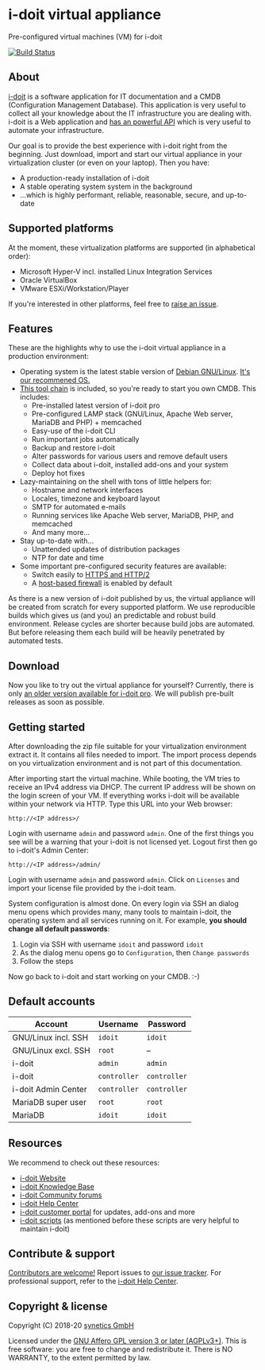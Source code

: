 # i-doit virtual appliance

Pre-configured virtual machines (VM) for i-doit

[![Build Status](https://travis-ci.org/bheisig/i-doit-appliance.svg?branch=master)](https://travis-ci.org/bheisig/i-doit-appliance)

## About

[i-doit](https://i-doit.com) is a software application for IT documentation and a CMDB (Configuration Management Database). This application is very useful to collect all your knowledge about the IT infrastructure you are dealing with. i-doit is a Web application and [has an powerful API](https://kb.i-doit.com/pages/viewpage.action?pageId=37355644) which is very useful to automate your infrastructure.

Our goal is to provide the best experience with i-doit right from the beginning. Just download, import and start our virtual appliance in your virtualization cluster (or even on your laptop). Then you have:

-   A production-ready installation of i-doit
-   A stable operating system system in the background
-   …which is highly performant, reliable, reasonable, secure, and up-to-date

## Supported platforms

At the moment, these virtualization platforms are supported (in alphabetical order):

-   Microsoft Hyper-V incl. installed Linux Integration Services
-   Oracle VirtualBox
-   VMware ESXi/Workstation/Player

If you're interested in other platforms, feel free to [raise an issue](https://github.com/bheisig/i-doit-appliance/issues).

## Features

These are the highlights why to use the i-doit virtual appliance in a production environment:

-   Operating system is the latest stable version of [Debian GNU/Linux](https://debian.org/). [It's our recommened OS.](https://kb.i-doit.com/display/en/System+Requirements)
-   [This tool chain](https://github.com/bheisig/i-doit-scripts) is included, so you're ready to start you own CMDB. This includes:
    -   Pre-installed latest version of i-doit pro
    -   Pre-configured LAMP stack (GNU/Linux, Apache Web server, MariaDB and PHP) + memcached
    -   Easy-use of the i-doit CLI
    -   Run important jobs automatically
    -   Backup and restore i-doit
    -   Alter passwords for various users and remove default users
    -   Collect data about i-doit, installed add-ons and your system
    -   Deploy hot fixes
-   Lazy-maintaining on the shell with tons of little helpers for:
    -   Hostname and network interfaces
    -   Locales, timezone and keyboard layout
    -   SMTP for automated e-mails
    -   Running services like Apache Web server, MariaDB, PHP, and memcached
    -   And many more…
-   Stay up-to-date with…
    -   Unattended updates of distribution packages
    -   NTP for date and time
-   Some important pre-configured security features are available:
    -   Switch easily to [HTTPS and HTTP/2](docs/secure-web-server.md)
    -   A [host-based firewall](docs/firewall.md) is enabled by default

As there is a new version of i-doit published by us, the virtual appliance will be created from scratch for every supported platform. We use reproducible builds which gives us (and you) an predictable and robust build environment. Release cycles are shorter because build jobs are automated. But before releasing them each build will be heavily penetrated by automated tests.

## Download

Now you like to try out the virtual appliance for yourself? Currently, there is only [an older version available for i-doit pro](https://www.i-doit.com/en/trial-version/). We will publish pre-built releases as soon as possible.

## Getting started

After downloading the zip file suitable for your virtualization environment extract it. It contains all files needed to import. The import process depends on you virtualization environment and is not part of this documentation.

After importing start the virtual machine. While booting, the VM tries to receive an IPv4 address via DHCP. The current IP address will be shown on the login screen of your VM. If everything works i-doit will be available within your network via HTTP. Type this URL into your Web browser:

~~~
http://<IP address>/
~~~

Login with username `admin` and password `admin`. One of the first things you see will be a warning that your i-doit is not licensed yet. Logout first then go to i-doit's Admin Center:

~~~
http://<IP address>/admin/
~~~

Login with username `admin` and password `admin`. Click on `Licenses` and import your license file provided by the i-doit team.

System configuration is almost done. On every login via SSH an dialog menu opens which provides many, many tools to maintain i-doit, the operating system and all services running on it. For example, **you should change all default passwords**:

1.  Login via SSH with username `idoit` and password `idoit`
2.  As the dialog menu opens go to `Configuration`, then `Change passwords`
3.  Follow the steps

Now go back to i-doit and start working on your CMDB. :-)

## Default accounts

| Account               | Username      | Password      |
| --------------------- | ------------- | ------------- |
| GNU/Linux incl. SSH   | `idoit`       | `idoit`       |
| GNU/Linux excl. SSH   | `root`        | –             |
| i-doit                | `admin`       | `admin`       |
| i-doit                | `controller`  | `controller`  |
| i-doit Admin Center   | `controller`  | `controller`  |
| MariaDB super user    | `root`        | `root`        |
| MariaDB               | `idoit`       | `idoit`       |

## Resources

We recommend to check out these resources:

-   [i-doit Website](https://i-doit.com/)
-   [i-doit Knowledge Base](https://kb.i-doit.com/)
-   [i-doit Community forums](https://community.i-doit.com/)
-   [i-doit Help Center](https://help.i-doit.com/)
-   [i-doit customer portal](https://login.i-doit.com) for updates, add-ons and more
-   [i-doit scripts](https://github.com/bheisig/i-doit-scripts) (as mentioned before these scripts are very helpful to maintain i-doit)

## Contribute & support

[Contributors are welcome!](CONTRIBUTING.md) Report issues to [our issue tracker](https://github.com/bheisig/i-doit-appliance/issues). For professional support, refer to the [i-doit Help Center](https://help.i-doit.com/).

## Copyright & license

Copyright (C) 2018-20 [synetics GmbH](https://i-doit.com/)

Licensed under the [GNU Affero GPL version 3 or later (AGPLv3+)](https://gnu.org/licenses/agpl.html). This is free software: you are free to change and redistribute it. There is NO WARRANTY, to the extent permitted by law.
